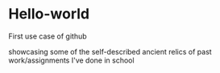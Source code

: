 # Hello-world
First use case of github

showcasing some of the self-described ancient relics of past work/assignments I've done in school

